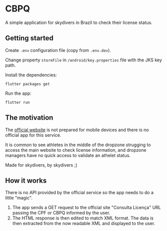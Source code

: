 # CBPQ

A simple application for skydivers in Brazil to check their license status.

## Getting started

Create `.env` configuration file (copy from `.env.dev`).

Change property `storeFile` in `/android/key.properties` file with the JKS key path.

Install the dependencies:

```
flutter packages get
```

Run the app:

```
flutter run
```

## The motivation

The [official website](www.cbpq.org.br) is not prepared for mobile devices and there is no official app for this service.

It is common to see athletes in the middle of the dropzone strugging to access the main website to check license information, and dropzone managers have no quick access to validate an athelet status.

Made for skydivers, by skydivers ;)

## How it works

There is no API provided by the official service so the app needs to do a little "magic".

1. The app sends a GET request to the official site "Consulta Licença" URL passing the CPF or CBPQ informed by the user.
2. The HTML response is then edited to match XML format. The data is then extracted from the now readable XML and displayed to the user.
